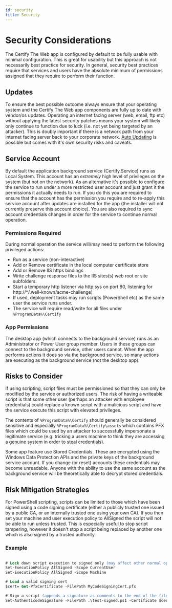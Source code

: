 ```yaml
---
id: security
title: Security
---
```


# Security Considerations
The Certify The Web app is configured by default to be fully usable with minimal configuration. This is great for usability but this approach is not necessarily best practice for security. In general, security best practices require that services and users have the absolute minimum of permissions assigned that they require to perform their function.

## Updates
To ensure the best possible outcome always ensure that your operating system and the Certify The Web app components are fully up to date with vendor/os updates. Operating an internet facing server (web, email, ftp etc) without applying the latest security patches means your system will likely only continue to function due to luck (i.e. not yet being targeted by an attacker). This is doubly important if there is a network path from your internet facing server back to your corporate network. [Auto Updating](auto-update.md) is possible but comes with it's own security risks and caveats.

## Service Account
By default the application background service (Certify.Service) runs as Local System. This account has an *extremely* high level of privileges on the system (but not on the network). As an alternative it's possible to configure the service to run under a more restricted user account and just grant it the permissions it actually needs to run. If you do this you are required to ensure that the account has the permission you require and to re-apply this service account after updates are installed for the app (the installer will not currently preserve this account choice). You are also required to sync account credentials changes in order for the service to continue normal operation.

### Permissions Required
During normal operation the service will/may need to perform the following privileged actions:
- Run as a service (non-interactive)
- Add or Remove certificate in the local computer certificate store
- Add or Remove IIS https bindings
- Write challenge response files to the IIS sites(s) web root or site subfolders.
- Start a temporary http listener via http.sys on port 80, listening for http://*/.well-known/acme-challenge)
- If used, deployment tasks may run scripts (PowerShell etc) as the same user the service runs under.
- The service will require read/write for all files under `%ProgramData%\Certify`

### App Permissions
The desktop app (which connects to the background service) runs as an Administrator or Power User group member. Users in these groups can connect to the background service, other users cannot. When the app performs actions it does so via the background service, so many actions are executing as the background service (not the desktop app).

## Risks to Consider
If using scripting, script files must be permissioned so that they can only be modified by the service or authorized users. The risk of having a writeable script is that some other user (perhaps an attacker with employee credentials) could replace a known script with a malicious script and have the service execute this script with elevated privileges.

The contents of `%ProgramData%\Certify` should generally be considered sensitive and especially `%ProgramData%\Certify\assets` which contains PFX files which could be used by an attacker to successfully impersonate a legitimate service (e.g. tricking a users machine to think they are accessing a genuine system in order to steal credentials).

Some app feature use Stored Credentials. These are encrypted using the Windows Data Protection APIs and the private keys of the background service account. If you change (or reset) accounts these credentials may become unreadable. Anyone with the ability to use the same account as the background service will be theoretically able to decrypt stored credentials.

## Risk Mitigation Strategies

For PowerShell scripting, scripts can be limited to those which have been signed using a code signing certificate (either a publicly trusted one issued by a public CA, or an internally trusted one using your own CA). If you then set your machine and user execution policy to AllSigned the script will not be able to run unless trusted. This is especially useful to stop script tampering, however it doesn't stop a script being replaced by another one which is also signed by a trusted authority.

### Example
```ps

# Lock down script execution to signed only (may affect other normal operation of the machine) 
Set-ExecutionPolicy AllSigned -Scope CurrentUser
Set-ExecutionPolicy AllSigned -Scope Machine

# Load a valid signing cert
$cert= Get-PfxCertificate -FilePath MyCodeSigningCert.pfx 

# Sign a script (appends a signature as comments to the end of the file)
Set-AuthenticodeSignature -FilePath .\test-signed.ps1 -Certificate $cert
```